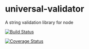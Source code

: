# universal-validator
A string validation library for node

[![Build Status](https://travis-ci.org/iwannabebot/universal-validator.svg?branch=master)](https://travis-ci.org/iwannabebot/universal-validator)

[![Coverage Status](https://coveralls.io/repos/github/iwannabebot/universal-validator/badge.svg?branch=master)](https://coveralls.io/github/iwannabebot/universal-validator?branch=master)